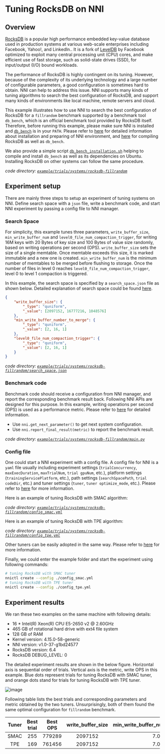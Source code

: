 # Tuning RocksDB on NNI

## Overview

[RocksDB](https://github.com/facebook/rocksdb) is a popular high performance embedded key-value database used in production systems at various web-scale enterprises including Facebook, Yahoo!, and LinkedIn.. It is a fork of [LevelDB](https://github.com/google/leveldb) by Facebook optimized to exploit many central processing unit (CPU) cores, and make efficient use of fast storage, such as solid-state drives (SSD), for input/output (I/O) bound workloads.

The performance of RocksDB is highly contingent on its tuning. However, because of the complexity of its underlying technology and a large number of configurable parameters, a good configuration is sometimes hard to obtain. NNI can help to address this issue. NNI supports many kinds of tuning algorithms to search the best configuration of RocksDB, and support many kinds of environments like local machine, remote servers and cloud. 

This example illustrates how to use NNI to search the best configuration of RocksDB for a `fillrandom` benchmark supported by a benchmark tool `db_bench`, which is an official benchmark tool provided by RocksDB itself. Therefore, before running this example, please make sure NNI is installed and [`db_bench`](https://github.com/facebook/rocksdb/wiki/Benchmarking-tools) is in your `PATH`. Please refer to [here](../Tutorial/QuickStart.md) for detailed information about installation and preparing of NNI environment, and [here](https://github.com/facebook/rocksdb/blob/master/INSTALL.md) for compiling RocksDB as well as `db_bench`.

We also provide a simple script [`db_bench_installation.sh`](https://github.com/microsoft/nni/tree/master/examples/trials/systems/rocksdb-fillrandom/db_bench_installation.sh) helping to compile and install `db_bench` as well as its dependencies on Ubuntu. Installing RocksDB on other systems can follow the same procedure.

*code directory: [`example/trials/systems/rocksdb-fillrandom`](https://github.com/microsoft/nni/tree/master/../../../examples/trials/systems/rocksdb-fillrandom)*

## Experiment setup

There are mainly three steps to setup an experiment of tuning systems on NNI. Define search space with a `json` file, write a benchmark code, and start NNI experiment by passing a config file to NNI manager.

### Search Space

For simplicity, this example tunes three parameters, `write_buffer_size`, `min_write_buffer_num` and `level0_file_num_compaction_trigger`, for writing 16M keys with 20 Bytes of key size and 100 Bytes of value size randomly, based on writing operations per second (OPS). `write_buffer_size` sets the size of a single memtable. Once memtable exceeds this size, it is marked immutable and a new one is created. `min_write_buffer_num` is the minimum number of memtables to be merged before flushing to storage. Once the number of files in level 0 reaches `level0_file_num_compaction_trigger`, level 0 to level 1 compaction is triggered.

In this example, the search space is specified by a `search_space.json` file as shown below. Detailed explanation of search space could be found [here](../Tutorial/SearchSpaceSpec.md).

```json
{
    "write_buffer_size": {
        "_type": "quniform",
        "_value": [2097152, 16777216, 1048576]
    },
    "min_write_buffer_number_to_merge": {
        "_type": "quniform",
        "_value": [2, 16, 1]
    },
    "level0_file_num_compaction_trigger": {
        "_type": "quniform",
        "_value": [2, 16, 1]
    }
}
```

*code directory: [`example/trials/systems/rocksdb-fillrandom/search_space.json`](https://github.com/microsoft/nni/tree/master/examples/trials/systems/rocksdb-fillrandom/search_space.json)*

### Benchmark code

Benchmark code should receive a configuration from NNI manager, and report the corresponding benchmark result back. Following NNI APIs are designed for this purpose. In this example, writing operations per second (OPS) is used as a performance metric. Please refer to [here](Trials.md) for detailed information.

* Use `nni.get_next_parameter()` to get next system configuration.
* Use `nni.report_final_result(metric)` to report the benchmark result.

*code directory: [`example/trials/systems/rocksdb-fillrandom/main.py`](https://github.com/microsoft/nni/tree/master/examples/trials/systems/rocksdb-fillrandom/main.py)*

### Config file

One could start a NNI experiment with a config file. A config file for NNI is a `yaml` file usually including experiment settings (`trialConcurrency`, `maxExecDuration`, `maxTrialNum`, `trial gpuNum`, etc.), platform settings (`trainingServicePlatform`, etc.), path settings (`searchSpacePath`, `trial codeDir`, etc.) and tuner settings (`tuner`, `tuner optimize_mode`, etc.). Please refer to [here](../Tutorial/QuickStart.md) for more information.

Here is an example of tuning RocksDB with SMAC algorithm:

*code directory: [`example/trials/systems/rocksdb-fillrandom/config_smac.yml`](https://github.com/microsoft/nni/tree/master/examples/trials/systems/rocksdb-fillrandom/config_smac.yml)*

Here is an example of tuning RocksDB with TPE algorithm:

*code directory: [`example/trials/systems/rocksdb-fillrandom/config_tpe.yml`](https://github.com/microsoft/nni/tree/master/examples/trials/systems/rocksdb-fillrandom/config_tpe.yml)*

Other tuners can be easily adopted in the same way. Please refer to [here](../Tuner/BuiltinTuner.md) for more information.

Finally, we could enter the example folder and start the experiment using following commands:

```bash
# tuning RocksDB with SMAC tuner
nnictl create --config ./config_smac.yml
# tuning RocksDB with TPE tuner
nnictl create --config ./config_tpe.yml
```

## Experiment results

We ran these two examples on the same machine with following details:

* 16 * Intel(R) Xeon(R) CPU E5-2650 v2 @ 2.60GHz
* 465 GB of rotational hard drive with ext4 file system
* 128 GB of RAM
* Kernel version: 4.15.0-58-generic
* NNI version: v1.0-37-g1bd24577
* RocksDB version: 6.4
* RocksDB DEBUG_LEVEL: 0

The detailed experiment results are shown in the below figure. Horizontal axis is sequential order of trials. Vertical axis is the metric, write OPS in this example. Blue dots represent trials for tuning RocksDB with SMAC tuner, and orange dots stand for trials for tuning RocksDB with TPE tuner. 

![image](https://github.com/microsoft/nni/tree/master/examples/trials/systems/rocksdb-fillrandom/plot.png)

Following table lists the best trials and corresponding parameters and metric obtained by the two tuners. Unsurprisingly, both of them found the same optimal configuration for `fillrandom` benchmark.

| Tuner | Best trial | Best OPS | write_buffer_size | min_write_buffer_number_to_merge | level0_file_num_compaction_trigger |
| :---: | :--------: | :------: | :---------------: | :------------------------------: | :--------------------------------: |
| SMAC  | 255        | 779289   | 2097152           | 7.0                              | 7.0                                |
| TPE   | 169        | 761456   | 2097152           | 7.0                              | 7.0                                |
